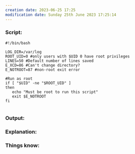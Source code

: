 ```yaml
---
creation date: 2023-06-25 17:25
modification date: Sunday 25th June 2023 17:25:14
---
```


### Script:

```
#!/bin/bash

LOG_DIR=/var/log
ROOT_UID=0 #only users with $UID 0 have root privileges
LINES=50 #Default number of lines saved
E_XCD=86 #Can't change directory?
E_NOTROOT=87 #non-root exit error

#Run as root
if [ "$UID" -ne "$ROOT_UID" ]
then
   echo "Must be root to run this script"
   exit $E_NOTROOT
fi


```

### Output:



### Explanation:



### Things know:
